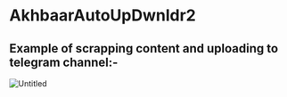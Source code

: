 ﻿# AkhbaarAutoUpDwnldr2
 
 ## Example of scrapping content and uploading  to telegram channel:-
 
 
![Untitled](https://user-images.githubusercontent.com/72473589/119238512-4e4f3380-bb60-11eb-928a-4392d82969d7.png)
